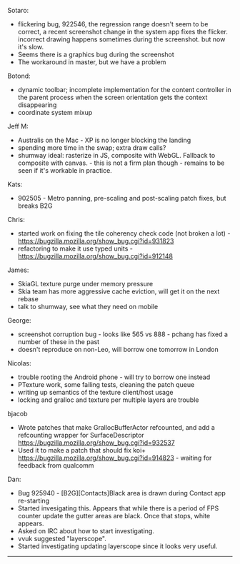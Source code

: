 Sotaro:
* flickering bug, 922546, the regression range doesn't seem to be correct, a recent screenshot change in the system app fixes the flicker.  incorrect drawing happens sometimes during the screenshot.  but now it's  slow.
* Seems there is a graphics bug during the screenshot
* The workaround in master, but we have a problem

Botond:
* dynamic toolbar; incomplete implementation for the content controller in the parent process when the screen orientation gets the context disappearing
* coordinate system mixup

Jeff M:
* Australis on the Mac - XP is no longer blocking the landing
* spending more time in the swap; extra draw calls?
* shumway ideal: rasterize in JS,  composite with WebGL.  Fallback to composite with canvas. - this is not a  firm plan though - remains to be seen if it's workable in practice.

Kats:
* 902505  - Metro panning, pre-scaling and post-scaling patch fixes, but breaks B2G

Chris:
* started work on fixing the tile coherency check code (not broken a lot) - https://bugzilla.mozilla.org/show_bug.cgi?id=931823
* refactoring to make it use typed units - https://bugzilla.mozilla.org/show_bug.cgi?id=912148

James:
* SkiaGL texture purge under memory pressure
* Skia team has more aggressive cache eviction, will get it on the next rebase
* talk to shumway, see what they need on mobile

George:
* screenshot corruption bug - looks like 565 vs 888 - pchang has fixed a number of these in the past
* doesn't reproduce on non-Leo, will borrow one tomorrow in London

Nicolas:
* trouble rooting the Android phone - will try to borrow one instead
* PTexture work, some failing tests, cleaning the patch queue
* writing up semantics of the texture client/host usage
* locking and gralloc and texture per multiple layers are trouble

bjacob
* Wrote patches that make GrallocBufferActor refcounted, and add a refcounting wrapper for SurfaceDescriptor https://bugzilla.mozilla.org/show_bug.cgi?id=932537
* Used it to make a patch that should fix koi+ https://bugzilla.mozilla.org/show_bug.cgi?id=914823 - waiting for feedback from qualcomm

Dan:
* Bug 925940 -            [B2G][Contacts]Black area is drawn during Contact app re-starting
* Started invesigating this. Appears that while there is a period of FPS counter update the gutter areas are black. Once that stops, white appears.
* Asked on IRC about how to start investigating. 
* vvuk suggested "layerscope". 
* Started investigating updating layerscope since it looks very useful.

________________


